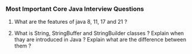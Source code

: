 ### Most Important Core Java Interview Questions

1. What are the features of java 8, 11, 17 and 21 ?







3. What is String, StringBuffer and StringBuilder classes ? Explain when thay are introduced in Java ? Explain what are the difference between them ? 
